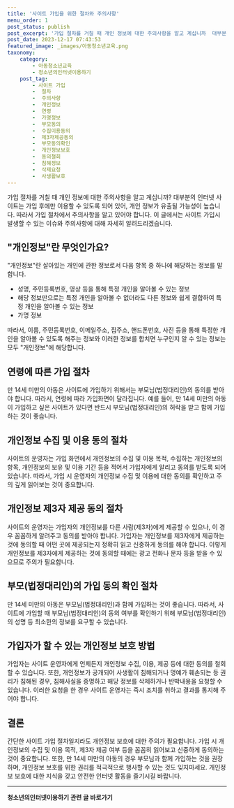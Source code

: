 ```yaml
---
title: '사이트 가입을 위한 절차와 주의사항'
menu_order: 1
post_status: publish
post_excerpt: '가입 절차를 거칠 때 개인 정보에 대한 주의사항을 알고 계십니까  대부분의 인터넷 사이트는 가입 후에만 이용할 수 있도록 되어 있어, 개인 정보가 유출될 가능성이 높습니다. 따라서 가입 절차에서 주의사항을 알고 있어야 합니다. 이 글에서는 사이트 가입시 발생할 수 있는 이슈와 주의사항에 대해 자세히 알려드리겠습니다.'
post_date: 2023-12-17 07:43:53
featured_image: _images/아동청소년교육.png
taxonomy:
    category:
        - 아동청소년교육
        - 청소년의인터넷이용하기
    post_tag:
        - 사이트 가입
        -  절차
        -  주의사항
        -  개인정보
        -  연령
        -  가명정보
        -  부모동의
        -  수집이용동의
        -  제3자제공동의
        -  부모동의확인
        -  개인정보보호
        -  동의철회
        -  침해정보
        -  삭제요청
        -  사생활보호
---
```



가입 절차를 거칠 때 개인 정보에 대한 주의사항을 알고 계십니까? 대부분의 인터넷 사이트는 가입 후에만 이용할 수 있도록 되어 있어, 개인 정보가 유출될 가능성이 높습니다. 따라서 가입 절차에서 주의사항을 알고 있어야 합니다. 이 글에서는 사이트 가입시 발생할 수 있는 이슈와 주의사항에 대해 자세히 알려드리겠습니다.

## "개인정보"란 무엇인가요?

"개인정보"란 살아있는 개인에 관한 정보로서 다음 항목 중 하나에 해당하는 정보를 말합니다. 

- 성명, 주민등록번호, 영상 등을 통해 특정 개인을 알아볼 수 있는 정보
- 해당 정보만으로는 특정 개인을 알아볼 수 없더라도 다른 정보와 쉽게 결합하여 특정 개인을 알아볼 수 있는 정보
- 가명 정보

따라서, 이름, 주민등록번호, 이메일주소, 집주소, 핸드폰번호, 사진 등을 통해 특정한 개인을 알아볼 수 있도록 해주는 정보와 이러한 정보를 합치면 누구인지 알 수 있는 정보는 모두 "개인정보"에 해당합니다.

## 연령에 따른 가입 절차

만 14세 미만의 아동은 사이트에 가입하기 위해서는 부모님(법정대리인)의 동의를 받아야 합니다. 따라서, 연령에 따라 가입화면이 달라집니다. 예를 들어, 만 14세 미만의 아동이 가입하고 싶은 사이트가 있다면 반드시 부모님(법정대리인)의 허락을 받고 함께 가입하는 것이 좋습니다.

## 개인정보 수집 및 이용 동의 절차

사이트의 운영자는 가입 화면에서 개인정보의 수집 및 이용 목적, 수집하는 개인정보의 항목, 개인정보의 보유 및 이용 기간 등을 적어서 가입자에게 알리고 동의를 받도록 되어 있습니다. 따라서, 가입 시 운영자의 개인정보 수집 및 이용에 대한 동의를 확인하고 주의 깊게 읽어보는 것이 중요합니다.

## 개인정보 제3자 제공 동의 절차

사이트의 운영자는 가입자의 개인정보를 다른 사람(제3자)에게 제공할 수 있으나, 이 경우 꼼꼼하게 알려주고 동의를 받아야 합니다. 가입자는 개인정보를 제3자에게 제공하는 것에 동의할 때 어떤 곳에 제공되는지 정확히 읽고 신중하게 동의를 해야 합니다. 이렇게 개인정보를 제3자에게 제공하는 것에 동의할 때에는 광고 전화나 문자 등을 받을 수 있으므로 주의가 필요합니다.

## 부모(법정대리인)의 가입 동의 확인 절차

만 14세 미만의 아동은 부모님(법정대리인)과 함께 가입하는 것이 좋습니다. 따라서, 사이트에 가입할 때 부모님(법정대리인)의 동의 여부를 확인하기 위해 부모님(법정대리인)의 성명 등 최소한의 정보를 요구할 수 있습니다.

## 가입자가 할 수 있는 개인정보 보호 방법

가입자는 사이트 운영자에게 언제든지 개인정보 수집, 이용, 제공 등에 대한 동의를 철회할 수 있습니다. 또한, 개인정보가 공개되어 사생활이 침해되거나 명예가 훼손되는 등 권리가 침해된 경우, 침해사실을 증명하고 해당 정보를 삭제하거나 반박내용을 요청할 수 있습니다. 이러한 요청을 한 경우 사이트 운영자는 즉시 조치를 취하고 결과를 통지해 주어야 합니다.

## 결론

간단한 사이트 가입 절차일지라도 개인정보 보호에 대한 주의가 필요합니다. 가입 시 개인정보의 수집 및 이용 목적, 제3자 제공 여부 등을 꼼꼼히 읽어보고 신중하게 동의하는 것이 중요합니다. 또한, 만 14세 미만의 아동의 경우 부모님과 함께 가입하는 것을 권장하며, 개인정보 보호를 위한 권리를 적극적으로 행사할 수 있는 것도 잊지마세요. 개인정보 보호에 대한 지식을 갖고 안전한 인터넷 활동을 즐기시길 바랍니다.
<!-- wp:separator -->
<hr class="wp-block-separator has-alpha-channel-opacity"/>
<!-- /wp:separator -->

<!-- wp:group {"backgroundColor":"base","layout":{"type":"constrained"}} -->
<div class="wp-block-group has-base-background-color has-background"><!-- wp:paragraph {"align":"center","fontSize":"medium"} -->
<p class="has-text-align-center has-large-font-size"><strong>청소년의인터넷이용하기 관련 글 바로가기</strong></p>
<!-- /wp:paragraph -->


<!-- wp:latest-posts
{"categories":[{"id":34663,"count":19,"description":"","link":"https://uknowlaw.com/category/%ec%b2%ad%ec%86%8c%eb%85%84%ec%9d%98%ec%9d%b8%ed%84%b0%eb%84%b7%ec%9d%b4%ec%9a%a9%ed%95%98%ea%b8%b0/","name":"청소년의인터넷이용하기","slug":"청소년의인터넷이용하기","taxonomy":"category","parent":0,"meta":[],"_links":{"self":[{"href":"https://uknowlaw.com/wp-json/wp/v2/categories/34663"}],"collection":[{"href":"https://uknowlaw.com/wp-json/wp/v2/categories"}],"about":[{"href":"https://uknowlaw.com/wp-json/wp/v2/taxonomies/category"}],"wp:post_type":[{"href":"https://uknowlaw.com/wp-json/wp/v2/posts?categories=34663"}],"curies":[{"name":"wp","href":"https://api.w.org/{rel}","templated":true}]}}],"postsToShow":100,"excerptLength":28,"postLayout":"grid","columns":2,"featuredImageAlign":"left","featuredImageSizeSlug":"large","fontSize":"small"} /--></div>
<!-- /wp:group -->
